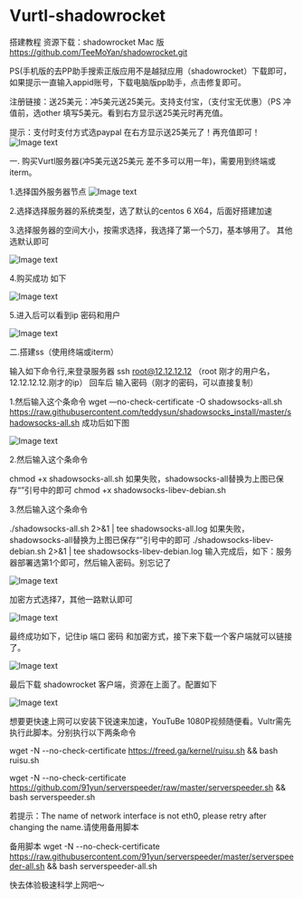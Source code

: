 # Vurtl-shadowrocket
搭建教程
资源下载：shadowrocket Mac 版  https://github.com/TeeMoYan/shadowrocket.git

PS(手机版的去PP助手搜索正版应用不是越狱应用（shadowrocket）下载即可，如果提示一直输入appid账号，下载电脑版pp助手，点击修复即可。

注册链接：送25美元：冲5美元送25美元。支持支付宝，（支付宝无优惠）（PS 冲值前，选other 填写5美元。看到右方显示送25美元时再充值。

提示：支付时支付方式选paypal  在右方显示送25美元了！再充值即可！
![Image text](https://github.com/TeeMoYan/Vurtl-shadowrocket/blob/master/Screenshots/1.png)



一. 购买Vurtl服务器(冲5美元送25美元 差不多可以用一年)，需要用到终端或iterm。

1.选择国外服务器节点
![Image text](https://github.com/TeeMoYan/Vurtl-shadowrocket/blob/master/Screenshots/2.png)


2.选择选择服务器的系统类型，选了默认的centos 6 X64，后面好搭建加速

3.选择服务器的空间大小，按需求选择，我选择了第一个5刀，基本够用了。
其他选默认即可

![Image text](https://github.com/TeeMoYan/Vurtl-shadowrocket/blob/master/Screenshots/3.png)

4.购买成功 如下

![Image text](https://github.com/TeeMoYan/Vurtl-shadowrocket/blob/master/Screenshots/4.png)

5.进入后可以看到ip 密码和用户

![Image text](https://github.com/TeeMoYan/Vurtl-shadowrocket/blob/master/Screenshots/5.png)

二.搭建ss（使用终端或iterm）

输入如下命令行,来登录服务器
ssh root@12.12.12.12  （root 刚才的用户名，12.12.12.12.刚才的ip）
回车后 输入密码（刚才的密码，可以直接复制）

1.然后输入这个条命令
wget —no-check-certificate -O shadowsocks-all.sh https://raw.githubusercontent.com/teddysun/shadowsocks_install/master/shadowsocks-all.sh
成功后如下图

![Image text](https://github.com/TeeMoYan/Vurtl-shadowrocket/blob/master/Screenshots/6.png)

2.然后输入这个条命令

chmod +x shadowsocks-all.sh
如果失败，shadowsocks-all替换为上图已保存“”引号中的即可  chmod +x shadowsocks-libev-debian.sh

3.然后输入这个条命令

./shadowsocks-all.sh 2>&1 | tee shadowsocks-all.log
如果失败，shadowsocks-all替换为上图已保存“”引号中的即可    ./shadowsocks-libev-debian.sh 2>&1 | tee shadowsocks-libev-debian.log
输入完成后，如下：服务器部署选第1个即可，然后输入密码。别忘记了


![Image text](https://github.com/TeeMoYan/Vurtl-shadowrocket/blob/master/Screenshots/7.png)

加密方式选择7，其他一路默认即可

![Image text](https://github.com/TeeMoYan/Vurtl-shadowrocket/blob/master/Screenshots/8.png)


最终成功如下，记住ip 端口 密码 和加密方式，接下来下载一个客户端就可以链接了。

![Image text](https://github.com/TeeMoYan/Vurtl-shadowrocket/blob/master/Screenshots/9.png)

最后下载 shadowrocket  客户端，资源在上面了。配置如下



![Image text](https://github.com/TeeMoYan/Vurtl-shadowrocket/blob/master/Screenshots/10.png)



想要更快速上网可以安装下锐速来加速，YouTuBe 1080P视频随便看。Vultr需先执行此脚本。分别执行以下两条命令

wget -N --no-check-certificate https://freed.ga/kernel/ruisu.sh && bash ruisu.sh

wget -N --no-check-certificate https://github.com/91yun/serverspeeder/raw/master/serverspeeder.sh && bash serverspeeder.sh

若提示：The name of network interface is not eth0, please retry after changing the name.请使用备用脚本

备用脚本 wget -N --no-check-certificate https://raw.githubusercontent.com/91yun/serverspeeder/master/serverspeeder-all.sh && bash serverspeeder-all.sh

快去体验极速科学上网吧～

